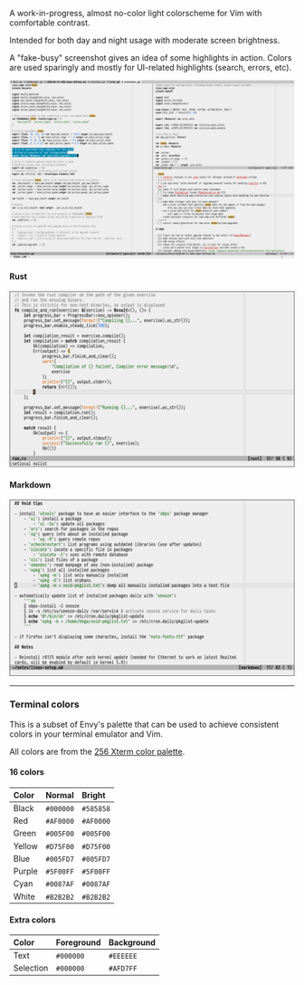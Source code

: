 A work-in-progress, almost no-color light colorscheme for Vim with comfortable contrast.

Intended for both day and night usage with moderate screen brightness.

A "fake-busy" screenshot gives an idea of some highlights in action.
Colors are used sparingly and mostly for UI-related highlights (search, errors, etc).

![](screenshots/generic.png)

#### Rust

![](screenshots/rust.png)

#### Markdown

![](screenshots/markdown.png)

---

### Terminal colors

This is a subset of Envy's palette that can be used to achieve consistent colors in your terminal
emulator and Vim.

All colors are from the [256 Xterm color palette](https://jonasjacek.github.io/colors/).


#### 16 colors

| Color   | Normal    | Bright    |
|:--------|:----------|:----------|
| Black   | `#000000` | `#585858` |
| Red     | `#AF0000` | `#AF0000` |
| Green   | `#005F00` | `#005F00` |
| Yellow  | `#D75F00` | `#D75F00` |
| Blue    | `#005FD7` | `#005FD7` |
| Purple  | `#5F00FF` | `#5F00FF` |
| Cyan    | `#0087AF` | `#0087AF` |
| White   | `#B2B2B2` | `#B2B2B2` |


#### Extra colors

| Color     | Foreground | Background |
|:----------|:-----------|:-----------|
| Text      | `#000000`  | `#EEEEEE`  |
| Selection | `#000000`  | `#AFD7FF`  |
